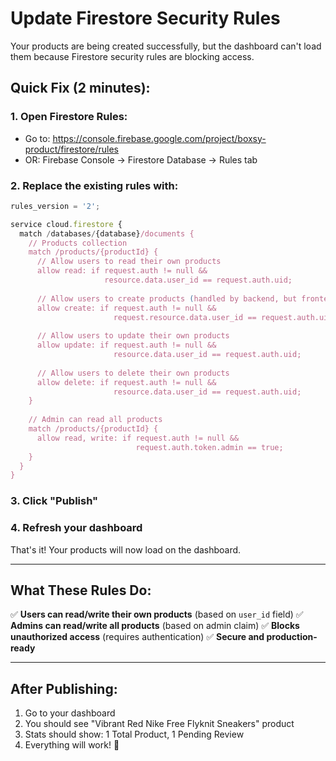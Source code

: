 # Update Firestore Security Rules

Your products are being created successfully, but the dashboard can't load them because Firestore security rules are blocking access.

## Quick Fix (2 minutes):

### 1. Open Firestore Rules:
- Go to: https://console.firebase.google.com/project/boxsy-product/firestore/rules
- OR: Firebase Console → Firestore Database → Rules tab

### 2. Replace the existing rules with:

```javascript
rules_version = '2';

service cloud.firestore {
  match /databases/{database}/documents {
    // Products collection
    match /products/{productId} {
      // Allow users to read their own products
      allow read: if request.auth != null && 
                     resource.data.user_id == request.auth.uid;
      
      // Allow users to create products (handled by backend, but frontend can write)
      allow create: if request.auth != null && 
                       request.resource.data.user_id == request.auth.uid;
      
      // Allow users to update their own products
      allow update: if request.auth != null && 
                       resource.data.user_id == request.auth.uid;
      
      // Allow users to delete their own products
      allow delete: if request.auth != null && 
                       resource.data.user_id == request.auth.uid;
    }
    
    // Admin can read all products
    match /products/{productId} {
      allow read, write: if request.auth != null && 
                            request.auth.token.admin == true;
    }
  }
}
```

### 3. Click "Publish"

### 4. Refresh your dashboard

That's it! Your products will now load on the dashboard.

---

## What These Rules Do:

✅ **Users can read/write their own products** (based on `user_id` field)
✅ **Admins can read/write all products** (based on admin claim)
✅ **Blocks unauthorized access** (requires authentication)
✅ **Secure and production-ready**

---

## After Publishing:

1. Go to your dashboard
2. You should see "Vibrant Red Nike Free Flyknit Sneakers" product
3. Stats should show: 1 Total Product, 1 Pending Review
4. Everything will work! 🎉
